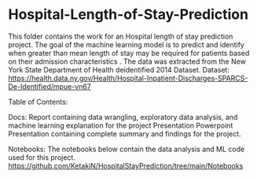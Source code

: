 # Hospital-Length-of-Stay-Prediction

This folder contains the work for an Hospital length of stay prediction project. The goal of the machine learning model is to predict and identify when greater than mean length of stay may be required for patients based on their admission characteristics . The data was extracted from the New York State Department of Health deidentified 2014 Dataset.
Dataset:
https://health.data.ny.gov/Health/Hospital-Inpatient-Discharges-SPARCS-De-Identified/mpue-vn67

Table of Contents:

Docs:
Report containing data wrangling, exploratory data analysis, and machine learning explanation for the project
Presentation
Powerpoint Presentation containing complete summary and findings for the project.

Notebooks:
The notebooks below contain the data analysis and ML code used for this project. 
https://github.com/KetakiN/HospitalStayPrediction/tree/main/Notebooks

